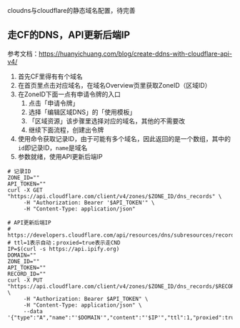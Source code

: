 cloudns与cloudflare的静态域名配置，待完善

## 走CF的DNS，API更新后端IP

参考文档：https://huanyichuang.com/blog/create-ddns-with-cloudflare-api-v4/

1. 首先CF里得有有个域名
2. 在首页里点击对应域名，在域名Overview页里获取ZoneID（区域ID）
3. 在ZoneID下面一点有申请令牌的入口
    1. 点击「申请令牌」
    2. 选择「编辑区域DNS」的「使用模板」
    3. 「区域资源」该步骤里选择对应的域名，其他的不需要改
    4. 继续下面流程，创建出令牌
4. 使用命令获取记录ID，由于可能有多个域名，因此返回的是一个数组，其中的`id`即记录ID，`name`是域名
5. 参数就绪，使用API更新后端IP

```shell
# 记录ID
ZONE_ID=""
API_TOKEN=""
curl -X GET "https://api.cloudflare.com/client/v4/zones/$ZONE_ID/dns_records" \
     -H "Authorization: Bearer '$API_TOKEN'" \
     -H "Content-Type: application/json"
```

```shell
# API更新后端IP
# https://developers.cloudflare.com/api/resources/dns/subresources/records/methods/update/
# ttl=1表示自动；proxied=true表示走CND
IP=$(curl -s https://api.ipify.org)
DOMAIN=""
ZONE_ID=""
API_TOKEN=""
RECORD_ID=""
curl -X PUT "https://api.cloudflare.com/client/v4/zones/$ZONE_ID/dns_records/$RECORD_ID" \
     -H "Authorization: Bearer $API_TOKEN" \
     -H "Content-Type: application/json" \
     --data '{"type":"A","name":"'$DOMAIN'","content":"'$IP'","ttl":1,"proxied":true}'
```